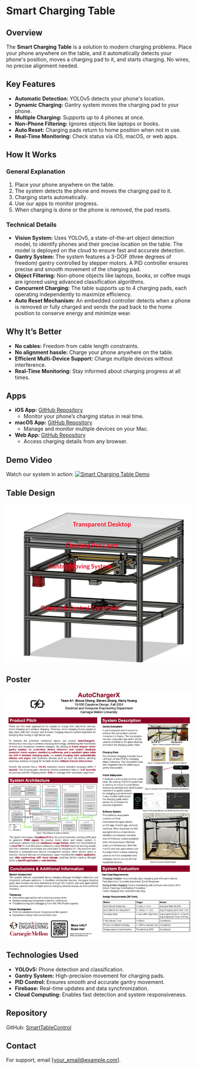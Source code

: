 # Smart Charging Table

## Overview
The **Smart Charging Table** is a solution to modern charging problems. Place your phone anywhere on the table, and it automatically detects your phone's position, moves a charging pad to it, and starts charging. No wires, no precise alignment needed.

## Key Features
- **Automatic Detection:** YOLOv5 detects your phone's location.
- **Dynamic Charging:** Gantry system moves the charging pad to your phone.
- **Multiple Charging:** Supports up to 4 phones at once.
- **Non-Phone Filtering:** Ignores objects like laptops or books.
- **Auto Reset:** Charging pads return to home position when not in use.
- **Real-Time Monitoring:** Check status via iOS, macOS, or web apps.

## How It Works
### General Explanation
1. Place your phone anywhere on the table.
2. The system detects the phone and moves the charging pad to it.
3. Charging starts automatically.
4. Use our apps to monitor progress.
5. When charging is done or the phone is removed, the pad resets.

### Technical Details
- **Vision System:** Uses YOLOv5, a state-of-the-art object detection model, to identify phones and their precise location on the table. The model is deployed on the cloud to ensure fast and accurate detection.
- **Gantry System:** The system features a 3-DOF (three degrees of freedom) gantry controlled by stepper motors. A PID controller ensures precise and smooth movement of the charging pad.
- **Object Filtering:** Non-phone objects like laptops, books, or coffee mugs are ignored using advanced classification algorithms.
- **Concurrent Charging:** The table supports up to 4 charging pads, each operating independently to maximize efficiency.
- **Auto Reset Mechanism:** An embedded controller detects when a phone is removed or fully charged and sends the pad back to the home position to conserve energy and minimize wear.

## Why It’s Better
- **No cables:** Freedom from cable length constraints.
- **No alignment hassle:** Charge your phone anywhere on the table.
- **Efficient Multi-Device Support:** Charge multiple devices without interference.
- **Real-Time Monitoring:** Stay informed about charging progress at all times.

## Apps
- **iOS App:** [GitHub Repository](https://github.com/jokerGX/chargingApp)
  - Monitor your phone’s charging status in real time.
- **macOS App:** [GitHub Repository](https://github.com/jokerGX/chargingMonitor)
  - Manage and monitor multiple devices on your Mac.
- **Web App:** [GitHub Repository](https://github.com/jokerGX/Device-DashBoard)
  - Access charging details from any browser.

## Demo Video
Watch our system in action:
[![Smart Charging Table Demo](https://img.youtube.com/vi/Lx_2xwiEAhM/0.jpg)](https://www.youtube.com/watch?v=Lx_2xwiEAhM)

## Table Design
![Smart Charging Table](CAD.jpg)

## Poster
![AutoChargerX Poster](poster.png)

## Technologies Used
- **YOLOv5:** Phone detection and classification.
- **Gantry System:** High-precision movement for charging pads.
- **PID Control:** Ensures smooth and accurate gantry movement.
- **Firebase:** Real-time updates and data synchronization.
- **Cloud Computing:** Enables fast detection and system responsiveness.

## Repository
GitHub: [SmartTableControl](https://github.com/jokerGX/SmartTableControl)

## Contact
For support, email [your_email@example.com].

